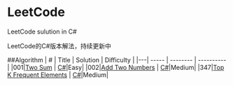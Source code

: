 # LeetCode
LeetCode sulution in C#

LeetCode的C#版本解法，持续更新中

##Algorithm
| # | Title | Solution | Difficulty |
|---| ----- | -------- | ---------- |
|001|[Two Sum](https://leetcode.com/problems/two-sum/) | [C#](./C#/001_TwoSum.cs)|Easy|
|002|[Add Two Numbers](https://leetcode.com/problems/add-two-numbers/) | [C#](./C#/002_AddTwoNumbers.cs)|Medium|
|347|[Top K Frequent Elements](https://leetcode.com/problems/top-k-frequent-elements/) | [C#](./C#/347_TopKFrequentElements.cs)|Medium|
